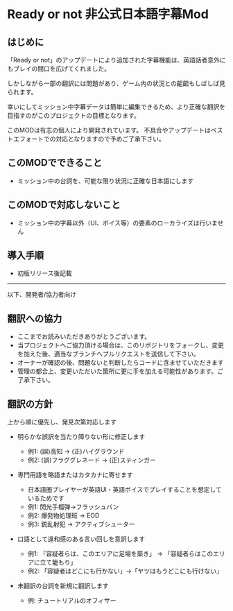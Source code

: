 # Ready or not 非公式日本語字幕Mod

## はじめに
「Ready or not」のアップデートにより追加された字幕機能は、英語話者意外にもプレイの間口を広げてくれました。

しかしながら一部の翻訳には問題があり、ゲーム内の状況との齟齬もしばしば見られます。

幸いにしてミッション中字幕データは簡単に編集できるため、より正確な翻訳を目指すのがこのプロジェクトの目標となります。

このMODは有志の個人により開発されています。
不具合やアップデートはベストエフォートでの対応となりますので予めご了承下さい。

## このMODでできること
- ミッション中の台詞を、可能な限り状況に正確な日本語にします

## このMODで対応しないこと
- ミッション中の字幕以外（UI、ボイス等）の要素のローカライズは行いません

## 導入手順

- 初版リリース後記載

---

以下、開発者/協力者向け


## 翻訳への協力

- ここまでお読みいただきありがとうございます。
- 当プロジェクトへご協力頂ける場合は、このリポジトリをフォークし、変更を加えた後、適当なブランチへプルリクエストを送信して下さい。
- オーナーが確認の後、問題ないと判断したらコードに含ませていただきます
- 管理の都合上、変更いただいた箇所に更に手を加える可能性があります。ご了承下さい。

## 翻訳の方針

上から順に優先し、発見次第対応します

- 明らかな誤訳を当たり障りない形に修正します
  - 例1: (誤)高知 → (正)ハイグラウンド
  - 例2: (誤)フラググレネード → (正)スティンガー

- 専門用語を略語またはカタカナに寄せます
  - 日本語圏プレイヤーが英語UI・英語ボイスでプレイすることを想定しているためです
  - 例1: 閃光手榴弾→フラッシュバン
  - 例2: 爆発物処理班 → EOD
  - 例3: 銃乱射犯 → アクティブシューター

- 口語として違和感のある言い回しを意訳します
  - 例1: 「容疑者らは、このエリアに足場を築き」 → 「容疑者らはこのエリアに立て籠もり」
  - 例2: 「容疑者はどこにも行かない」→「ヤツはもうどこにも行けない」

- 未翻訳の台詞を新規に翻訳します
  - 例: チュートリアルのオフィサー
